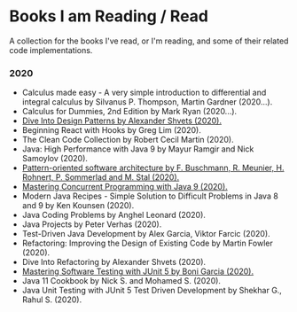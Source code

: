 # Books I am Reading / Read

A collection for the books I've read, or I'm reading, and some of their related code implementations.

### 2020

* Calculus made easy - A very simple introduction to differential and integral calculus by Silvanus P. Thompson, Martin
  Gardner (2020...).
* Calculus for Dummies, 2nd Edition by Mark Ryan (2020...).
* [Dive Into Design Patterns by Alexander Shvets (2020).](https://github.com/LucasTempass/Books-I-am-Reading/tree/master/Dive%20into%20Design%20Pattern)
* Beginning React with Hooks by Greg Lim (2020).
* The Clean Code Collection by Robert Cecil Martin (2020).
* Java: High Performance with Java 9 by Mayur Ramgir and Nick Samoylov (2020).
* [Pattern-oriented software architecture by F. Buschmann, R. Meunier, H. Rohnert, P. Sommerlad and M. Stal (2020).](https://github.com/LucasTempass/Books-I-am-Reading/tree/master/Pattern-oriented%20Software%20Architecture)
* [Mastering Concurrent Programming with Java 9 (2020).](https://github.com/LucasTempass/Books-I-am-Reading/tree/master/Mastering%20Concurrent%20Programming%20With%20Java%209)
* Modern Java Recipes - Simple Solution to Difficult Problems in Java 8 and 9 by Ken Kounsen (2020).
* Java Coding Problems by Anghel Leonard (2020).
* Java Projects by Peter Verhas (2020).
* Test-Driven Java Development by Alex Garcia, Viktor Farcic (2020).
* Refactoring: Improving the Design of Existing Code by Martin Fowler (2020).
* Dive Into Refactoring by Alexander Shvets (2020).
* [Mastering Software Testing with JUnit 5 by Boni Garcia (2020).](https://github.com/LucasTempass/Books-I-am-Reading/tree/master/Mastering%20Software%20Testing%20with%20JUnit%205)
* Java 11 Cookbook by Nick S. and Mohamed S. (2020).
* Java Unit Testing with JUnit 5 Test Driven Development by Shekhar G., Rahul S. (2020).
